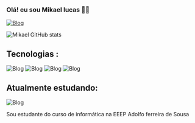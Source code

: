 ###  Olá! eu sou Mikael lucas 👨‍💻
 [![Blog](https://img.shields.io/badge/Instagram-E4405F?style=for-the-badge&logo=instagram&logoColor=white)](https://www.instagram.com/mik4elxs/)


![Mikael GitHub stats](https://github-readme-stats.vercel.app/api?username=mikaelldev&show_icons=true&theme=radical)

## Tecnologias :

![Blog](https://img.shields.io/badge/Python-14354C?style=for-the-badge&logo=python&logoColor=white)  ![Blog](https://img.shields.io/badge/HTML-239120?style=for-the-badge&logo=html5&logoColor=white) ![Blog](https://img.shields.io/badge/CSS-239120?&style=for-the-badge&logo=css3&logoColor=white) ![Blog](https://img.shields.io/badge/JavaScript-323330?style=for-the-badge&logo=javascript&logoColor=F7DF1E) 

## Atualmente estudando:

![Blog](https://img.shields.io/badge/PHP-777BB4?style=for-the-badge&logo=php&logoColor=white)

 Sou estudante do curso de informática na EEEP Adolfo ferreira de Sousa
